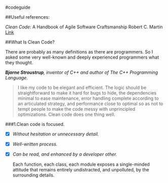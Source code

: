 #codeguide

##Useful references:

*Clean Code*: A Handbook of Agile Software Craftsmanship Robert C. Martin
[Link](http://ricardogeek.com/docs/clean_code.pdf)

##What Is Clean Code?

There are probably as many definitions as there are programmers. So I asked some very well-known and deeply experienced programmers what they thought.

_**Bjarne Stroustrup**, inventor of C++ and author of The C++ Programming Language._

> I like my code to be elegant and efficient. The logic should be straightforward to make it hard for bugs to hide, the dependencies minimal to ease maintenance, error handling complete according to an articulated strategy, and performance close to optimal so as not to tempt people to make the code messy with unprincipled optimizations. Clean code does one thing well.

###1.Clean code is focused.

- [x] *Without hesitation or unnecessary detail.* 
- [x] *Well-written process.*
- [x] *Can be read, and enhanced by a developer other.*
  
	Each function, each class, each module exposes a single-minded attitude that remains entirely undistracted, and unpolluted, by the surrounding details.
